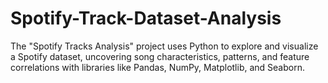 # Spotify-Track-Dataset-Analysis
The "Spotify Tracks Analysis" project uses Python to explore and visualize a Spotify dataset, uncovering song characteristics, patterns, and feature correlations with libraries like Pandas, NumPy, Matplotlib, and Seaborn.
